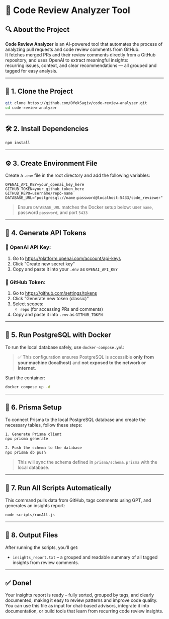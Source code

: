 # 📘 Code Review Analyzer Tool

## 🔍 About the Project

**Code Review Analyzer** is an AI-powered tool that automates the process of analyzing pull requests and code review comments from GitHub.  
It fetches merged PRs and their review comments directly from a GitHub repository, and uses OpenAI to extract meaningful insights:  
recurring issues, context, and clear recommendations — all grouped and tagged for easy analysis.


---

## 🚀 1. Clone the Project

```bash
git clone https://github.com/OfekSagiv/code-review-analyzer.git
cd code-review-analyzer
```

---

## 🛠 2. Install Dependencies

```bash
npm install
```

---

## ⚙️ 3. Create Environment File

Create a `.env` file in the root directory and add the following variables:

```env
OPENAI_API_KEY=your_openai_key_here
GITHUB_TOKEN=your_github_token_here
GITHUB_REPO=username/repo-name
DATABASE_URL="postgresql://name:password@localhost:5433/code_reviewer"
```

> Ensure `DATABASE_URL` matches the Docker setup below: user `name`, password `password`, and port `5433`

---

## 🔑 4. Generate API Tokens

### 🔐 OpenAI API Key:
1. Go to https://platform.openai.com/account/api-keys
2. Click "Create new secret key"
3. Copy and paste it into your `.env` as `OPENAI_API_KEY`

### 🐙 GitHub Token:
1. Go to https://github.com/settings/tokens
2. Click "Generate new token (classic)"
3. Select scopes:
    - `repo` (for accessing PRs and comments)
4. Copy and paste it into `.env` as `GITHUB_TOKEN`

---

## 🐳 5. Run PostgreSQL with Docker

To run the local database safely, use `docker-compose.yml`:

> ✅ This configuration ensures PostgreSQL is accessible **only from your machine (localhost)** and **not exposed to the network or internet**.

Start the container:

```bash
docker compose up -d
```

---
## 🧱 6. Prisma Setup

To connect Prisma to the local PostgreSQL database and create the necessary tables, follow these steps:

```bash
1. Generate Prisma client
npx prisma generate

2. Push the schema to the database
npx prisma db push
```

> This will sync the schema defined in `prisma/schema.prisma` with the local database.
---
## 🧠 7. Run All Scripts Automatically

This command pulls data from GitHub, tags comments using GPT, and generates an insights report:

```bash
node scripts/runAll.js
```


---

## 📂 8. Output Files

After running the scripts, you'll get:

- `insights_report.txt` – a grouped and readable summary of all tagged insights from review comments.

---

## ✅ Done!

Your insights report is ready – fully sorted, grouped by tags, and clearly documented, making it easy to review patterns and improve code quality. You can use this file as input for chat-based advisors, integrate it into documentation, or build tools that learn from recurring code review insights.

